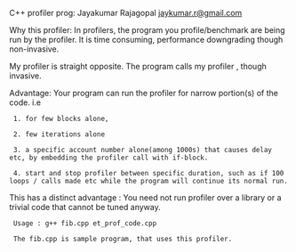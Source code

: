  C++ profiler 
 prog: Jayakumar Rajagopal  jaykumar.r@gmail.com
 

 Why this profiler: 
 In profilers, the program you profile/benchmark are being run by the profiler. It is time consuming, performance downgrading though non-invasive.
 
 My profiler is straight opposite. 
 The program calls my profiler , though invasive. 

Advantage: Your program can run the profiler for narrow portion(s) of the code. i.e 

     1. for few blocks alone, 
     
     2. few iterations alone 
     
     3. a specific account number alone(among 1000s) that causes delay etc, by embedding the profiler call with if-block.
     
     4. start and stop profiler between specific duration, such as if 100 loops / calls made etc while the program will continue its normal run.
     

This has a distinct advantage : You need not run profiler over a library or a trivial code that cannot be tuned anyway.

     Usage : g++ fib.cpp et_prof_code.cpp
     
     The fib.cpp is sample program, that uses this profiler. 
